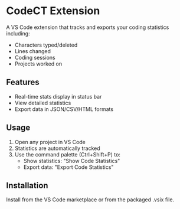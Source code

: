 # CodeCT Extension

A VS Code extension that tracks and exports your coding statistics including:
- Characters typed/deleted  
- Lines changed
- Coding sessions
- Projects worked on

## Features
- Real-time stats display in status bar
- View detailed statistics  
- Export data in JSON/CSV/HTML formats

## Usage
1. Open any project in VS Code
2. Statistics are automatically tracked
3. Use the command palette (Ctrl+Shift+P) to:
   - Show statistics: "Show Code Statistics"
   - Export data: "Export Code Statistics"

## Installation
Install from the VS Code marketplace or from the packaged .vsix file.
